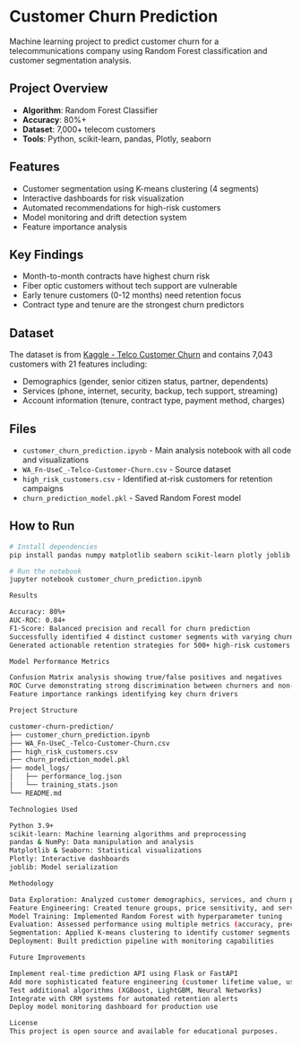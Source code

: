 # Customer Churn Prediction

Machine learning project to predict customer churn for a telecommunications company using Random Forest classification and customer segmentation analysis.

## Project Overview
- **Algorithm**: Random Forest Classifier
- **Accuracy**: 80%+
- **Dataset**: 7,000+ telecom customers
- **Tools**: Python, scikit-learn, pandas, Plotly, seaborn

## Features
- Customer segmentation using K-means clustering (4 segments)
- Interactive dashboards for risk visualization
- Automated recommendations for high-risk customers
- Model monitoring and drift detection system
- Feature importance analysis

## Key Findings
- Month-to-month contracts have highest churn risk
- Fiber optic customers without tech support are vulnerable
- Early tenure customers (0-12 months) need retention focus
- Contract type and tenure are the strongest churn predictors

## Dataset
The dataset is from [Kaggle - Telco Customer Churn](https://www.kaggle.com/datasets/blastchar/telco-customer-churn) and contains 7,043 customers with 21 features including:
- Demographics (gender, senior citizen status, partner, dependents)
- Services (phone, internet, security, backup, tech support, streaming)
- Account information (tenure, contract type, payment method, charges)

## Files
- `customer_churn_prediction.ipynb` - Main analysis notebook with all code and visualizations
- `WA_Fn-UseC_-Telco-Customer-Churn.csv` - Source dataset
- `high_risk_customers.csv` - Identified at-risk customers for retention campaigns
- `churn_prediction_model.pkl` - Saved Random Forest model

## How to Run
```bash
# Install dependencies
pip install pandas numpy matplotlib seaborn scikit-learn plotly joblib

# Run the notebook
jupyter notebook customer_churn_prediction.ipynb

Results

Accuracy: 80%+
AUC-ROC: 0.84+
F1-Score: Balanced precision and recall for churn prediction
Successfully identified 4 distinct customer segments with varying churn rates
Generated actionable retention strategies for 500+ high-risk customers

Model Performance Metrics

Confusion Matrix analysis showing true/false positives and negatives
ROC Curve demonstrating strong discrimination between churners and non-churners
Feature importance rankings identifying key churn drivers

Project Structure

customer-churn-prediction/
├── customer_churn_prediction.ipynb
├── WA_Fn-UseC_-Telco-Customer-Churn.csv
├── high_risk_customers.csv
├── churn_prediction_model.pkl
├── model_logs/
│   ├── performance_log.json
│   └── training_stats.json
└── README.md

Technologies Used

Python 3.9+
scikit-learn: Machine learning algorithms and preprocessing
pandas & NumPy: Data manipulation and analysis
Matplotlib & Seaborn: Statistical visualizations
Plotly: Interactive dashboards
joblib: Model serialization

Methodology

Data Exploration: Analyzed customer demographics, services, and churn patterns
Feature Engineering: Created tenure groups, price sensitivity, and service count features
Model Training: Implemented Random Forest with hyperparameter tuning
Evaluation: Assessed performance using multiple metrics (accuracy, precision, recall, AUC)
Segmentation: Applied K-means clustering to identify customer segments
Deployment: Built prediction pipeline with monitoring capabilities

Future Improvements

Implement real-time prediction API using Flask or FastAPI
Add more sophisticated feature engineering (customer lifetime value, usage trends)
Test additional algorithms (XGBoost, LightGBM, Neural Networks)
Integrate with CRM systems for automated retention alerts
Deploy model monitoring dashboard for production use

License
This project is open source and available for educational purposes.
